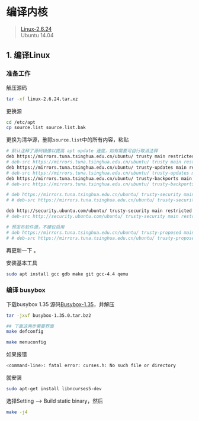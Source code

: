 # 编译内核
> [Linux-2.6.24](https://mirrors.edge.kernel.org/pub/linux/kernel/v2.6/)  
> Ubuntu 14.04

## 1. 编译Linux
### 准备工作
解压源码
```bash
tar -xf linux-2.6.24.tar.xz
```
更换源
```bash
cd /etc/apt
cp source.list source.list.bak
```
更换为清华源，删除`source.list`中的所有内容，粘贴
```bash
# 默认注释了源码镜像以提高 apt update 速度，如有需要可自行取消注释
deb https://mirrors.tuna.tsinghua.edu.cn/ubuntu/ trusty main restricted universe multiverse
# deb-src https://mirrors.tuna.tsinghua.edu.cn/ubuntu/ trusty main restricted universe multiverse
deb https://mirrors.tuna.tsinghua.edu.cn/ubuntu/ trusty-updates main restricted universe multiverse
# deb-src https://mirrors.tuna.tsinghua.edu.cn/ubuntu/ trusty-updates main restricted universe multiverse
deb https://mirrors.tuna.tsinghua.edu.cn/ubuntu/ trusty-backports main restricted universe multiverse
# deb-src https://mirrors.tuna.tsinghua.edu.cn/ubuntu/ trusty-backports main restricted universe multiverse

# deb https://mirrors.tuna.tsinghua.edu.cn/ubuntu/ trusty-security main restricted universe multiverse
# # deb-src https://mirrors.tuna.tsinghua.edu.cn/ubuntu/ trusty-security main restricted universe multiverse

deb http://security.ubuntu.com/ubuntu/ trusty-security main restricted universe multiverse
# deb-src http://security.ubuntu.com/ubuntu/ trusty-security main restricted universe multiverse

# 预发布软件源，不建议启用
# deb https://mirrors.tuna.tsinghua.edu.cn/ubuntu/ trusty-proposed main restricted universe multiverse
# # deb-src https://mirrors.tuna.tsinghua.edu.cn/ubuntu/ trusty-proposed main restricted universe multiverse
```
再更新一下 。

安装基本工具
```bash
sudo apt install gcc gdb make git gcc-4.4 qemu
```

### 编译 busybox

下载busybox 1.35 源码[Busybox-1.35](https://busybox.net/downloads/)，并解压
```bash
tar -jxvf busybox-1.35.0.tar.bz2

## 下面这两步需要界面
make defconfig

make menuconfig
```
如果报错
```bash
<command-line>: fatal error: curses.h: No such file or directory
```
就安装
```bash
sudo apt-get install libncurses5-dev
```
选择Setting --> Build static binary，然后
```bash
make -j4
```
